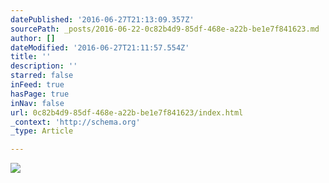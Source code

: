 ```yaml
---
datePublished: '2016-06-27T21:13:09.357Z'
sourcePath: _posts/2016-06-22-0c82b4d9-85df-468e-a22b-be1e7f841623.md
author: []
dateModified: '2016-06-27T21:11:57.554Z'
title: ''
description: ''
starred: false
inFeed: true
hasPage: true
inNav: false
url: 0c82b4d9-85df-468e-a22b-be1e7f841623/index.html
_context: 'http://schema.org'
_type: Article

---
```

![](https://the-grid-user-content.s3-us-west-2.amazonaws.com/8cff28ad-2f47-4161-bbac-1f26dfc25227.jpg)
